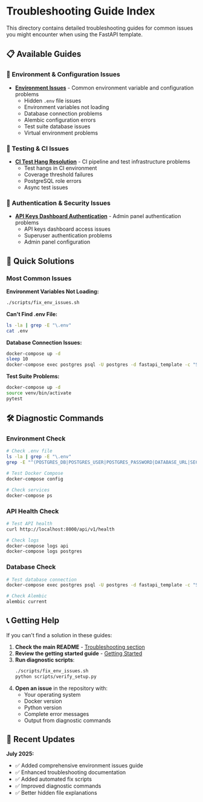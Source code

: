 # Troubleshooting Guide Index

This directory contains detailed troubleshooting guides for common issues you might encounter when using the FastAPI template.

## 📋 Available Guides

### 🔧 Environment & Configuration Issues
- **[Environment Issues](./environment-issues.md)** - Common environment variable and configuration problems
  - Hidden `.env` file issues
  - Environment variables not loading
  - Database connection problems
  - Alembic configuration errors
  - Test suite database issues
  - Virtual environment problems

### 🧪 Testing & CI Issues
- **[CI Test Hang Resolution](./ci-test-hang-resolution.md)** - CI pipeline and test infrastructure problems
  - Test hangs in CI environment
  - Coverage threshold failures
  - PostgreSQL role errors
  - Async test issues

### 🔐 Authentication & Security Issues
- **[API Keys Dashboard Authentication](./api-keys-dashboard-authentication-issue.md)** - Admin panel authentication problems
  - API keys dashboard access issues
  - Superuser authentication problems
  - Admin panel configuration

## 🚀 Quick Solutions

### Most Common Issues

**Environment Variables Not Loading:**
```bash
./scripts/fix_env_issues.sh
```

**Can't Find .env File:**
```bash
ls -la | grep -E "\.env"
cat .env
```

**Database Connection Issues:**
```bash
docker-compose up -d
sleep 10
docker-compose exec postgres psql -U postgres -d fastapi_template -c "SELECT 1;"
```

**Test Suite Problems:**
```bash
docker-compose up -d
source venv/bin/activate
pytest
```

## 🛠️ Diagnostic Commands

### Environment Check
```bash
# Check .env file
ls -la | grep -E "\.env"
grep -E "^(POSTGRES_DB|POSTGRES_USER|POSTGRES_PASSWORD|DATABASE_URL|SECRET_KEY)=" .env

# Test Docker Compose
docker-compose config

# Check services
docker-compose ps
```

### API Health Check
```bash
# Test API health
curl http://localhost:8000/api/v1/health

# Check logs
docker-compose logs api
docker-compose logs postgres
```

### Database Check
```bash
# Test database connection
docker-compose exec postgres psql -U postgres -d fastapi_template -c "SELECT 1;"

# Check Alembic
alembic current
```

## 📞 Getting Help

If you can't find a solution in these guides:

1. **Check the main README** - [Troubleshooting section](../../README.md#troubleshooting)
2. **Review the getting started guide** - [Getting Started](../tutorials/getting-started.md)
3. **Run diagnostic scripts**:
   ```bash
   ./scripts/fix_env_issues.sh
   python scripts/verify_setup.py
   ```
4. **Open an issue** in the repository with:
   - Your operating system
   - Docker version
   - Python version
   - Complete error messages
   - Output from diagnostic commands

## 🔄 Recent Updates

**July 2025:**
- ✅ Added comprehensive environment issues guide
- ✅ Enhanced troubleshooting documentation
- ✅ Added automated fix scripts
- ✅ Improved diagnostic commands
- ✅ Better hidden file explanations 